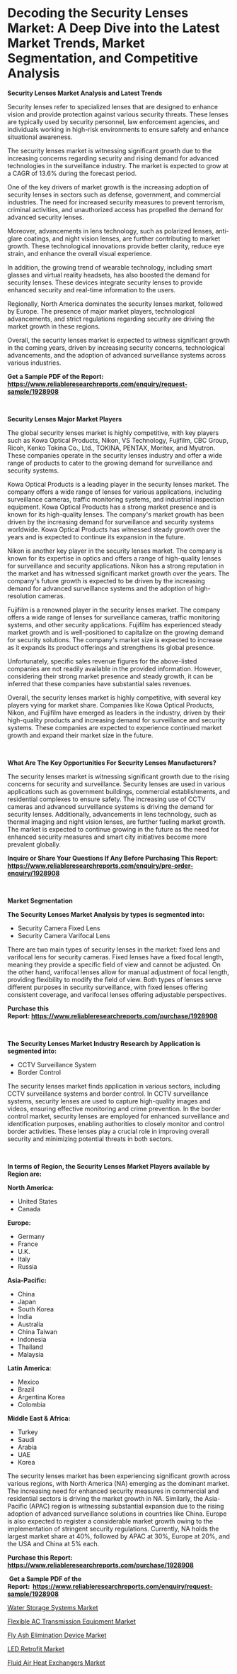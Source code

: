 <p><h1>Decoding the Security Lenses Market: A Deep Dive into the Latest Market Trends, Market Segmentation, and Competitive Analysis</h1></p><p><strong>Security Lenses Market Analysis and Latest Trends</strong></p>
<p><p>Security lenses refer to specialized lenses that are designed to enhance vision and provide protection against various security threats. These lenses are typically used by security personnel, law enforcement agencies, and individuals working in high-risk environments to ensure safety and enhance situational awareness.</p><p>The security lenses market is witnessing significant growth due to the increasing concerns regarding security and rising demand for advanced technologies in the surveillance industry. The market is expected to grow at a CAGR of 13.6% during the forecast period.</p><p>One of the key drivers of market growth is the increasing adoption of security lenses in sectors such as defense, government, and commercial industries. The need for increased security measures to prevent terrorism, criminal activities, and unauthorized access has propelled the demand for advanced security lenses.</p><p>Moreover, advancements in lens technology, such as polarized lenses, anti-glare coatings, and night vision lenses, are further contributing to market growth. These technological innovations provide better clarity, reduce eye strain, and enhance the overall visual experience.</p><p>In addition, the growing trend of wearable technology, including smart glasses and virtual reality headsets, has also boosted the demand for security lenses. These devices integrate security lenses to provide enhanced security and real-time information to the users.</p><p>Regionally, North America dominates the security lenses market, followed by Europe. The presence of major market players, technological advancements, and strict regulations regarding security are driving the market growth in these regions.</p><p>Overall, the security lenses market is expected to witness significant growth in the coming years, driven by increasing security concerns, technological advancements, and the adoption of advanced surveillance systems across various industries.</p></p>
<p><strong>Get a Sample PDF of the Report:&nbsp; <a href="https://www.reliableresearchreports.com/enquiry/request-sample/1928908">https://www.reliableresearchreports.com/enquiry/request-sample/1928908</a></strong></p>
<p>&nbsp;</p>
<p><strong>Security Lenses Major Market Players</strong></p>
<p><p>The global security lenses market is highly competitive, with key players such as Kowa Optical Products, Nikon, VS Technology, Fujifilm, CBC Group, Ricoh, Kenko Tokina Co., Ltd., TOKINA, PENTAX, Moritex, and Myutron. These companies operate in the security lenses industry and offer a wide range of products to cater to the growing demand for surveillance and security systems. </p><p>Kowa Optical Products is a leading player in the security lenses market. The company offers a wide range of lenses for various applications, including surveillance cameras, traffic monitoring systems, and industrial inspection equipment. Kowa Optical Products has a strong market presence and is known for its high-quality lenses. The company's market growth has been driven by the increasing demand for surveillance and security systems worldwide. Kowa Optical Products has witnessed steady growth over the years and is expected to continue its expansion in the future.</p><p>Nikon is another key player in the security lenses market. The company is known for its expertise in optics and offers a range of high-quality lenses for surveillance and security applications. Nikon has a strong reputation in the market and has witnessed significant market growth over the years. The company's future growth is expected to be driven by the increasing demand for advanced surveillance systems and the adoption of high-resolution cameras.</p><p>Fujifilm is a renowned player in the security lenses market. The company offers a wide range of lenses for surveillance cameras, traffic monitoring systems, and other security applications. Fujifilm has experienced steady market growth and is well-positioned to capitalize on the growing demand for security solutions. The company's market size is expected to increase as it expands its product offerings and strengthens its global presence.</p><p>Unfortunately, specific sales revenue figures for the above-listed companies are not readily available in the provided information. However, considering their strong market presence and steady growth, it can be inferred that these companies have substantial sales revenues.</p><p>Overall, the security lenses market is highly competitive, with several key players vying for market share. Companies like Kowa Optical Products, Nikon, and Fujifilm have emerged as leaders in the industry, driven by their high-quality products and increasing demand for surveillance and security systems. These companies are expected to experience continued market growth and expand their market size in the future.</p></p>
<p>&nbsp;</p>
<p><strong>What Are The Key Opportunities For Security Lenses Manufacturers?</strong></p>
<p><p>The security lenses market is witnessing significant growth due to the rising concerns for security and surveillance. Security lenses are used in various applications such as government buildings, commercial establishments, and residential complexes to ensure safety. The increasing use of CCTV cameras and advanced surveillance systems is driving the demand for security lenses. Additionally, advancements in lens technology, such as thermal imaging and night vision lenses, are further fueling market growth. The market is expected to continue growing in the future as the need for enhanced security measures and smart city initiatives become more prevalent globally.</p></p>
<p><strong>Inquire or Share Your Questions If Any Before Purchasing This Report: <a href="https://www.reliableresearchreports.com/enquiry/pre-order-enquiry/1928908">https://www.reliableresearchreports.com/enquiry/pre-order-enquiry/1928908</a></strong></p>
<p>&nbsp;</p>
<p><strong>Market Segmentation</strong></p>
<p><strong>The Security Lenses Market Analysis by types is segmented into:</strong></p>
<p><ul><li>Security Camera Fixed Lens</li><li>Security Camera Varifocal Lens</li></ul></p>
<p><p>There are two main types of security lenses in the market: fixed lens and varifocal lens for security cameras. Fixed lenses have a fixed focal length, meaning they provide a specific field of view and cannot be adjusted. On the other hand, varifocal lenses allow for manual adjustment of focal length, providing flexibility to modify the field of view. Both types of lenses serve different purposes in security surveillance, with fixed lenses offering consistent coverage, and varifocal lenses offering adjustable perspectives.</p></p>
<p><strong>Purchase this Report:&nbsp;<a href="https://www.reliableresearchreports.com/purchase/1928908">https://www.reliableresearchreports.com/purchase/1928908</a></strong></p>
<p>&nbsp;</p>
<p><strong>The Security Lenses Market Industry Research by Application is segmented into:</strong></p>
<p><ul><li>CCTV Surveillance System</li><li>Border Control</li></ul></p>
<p><p>The security lenses market finds application in various sectors, including CCTV surveillance systems and border control. In CCTV surveillance systems, security lenses are used to capture high-quality images and videos, ensuring effective monitoring and crime prevention. In the border control market, security lenses are employed for enhanced surveillance and identification purposes, enabling authorities to closely monitor and control border activities. These lenses play a crucial role in improving overall security and minimizing potential threats in both sectors.</p></p>
<p>&nbsp;</p>
<p><strong>In terms of Region, the Security Lenses Market Players available by Region are:</strong></p>
<p>
    <p> <strong> North America: </strong>
        <ul>
            <li>United States</li>
            <li>Canada</li>
        </ul>
        </p> 
    <p> <strong> Europe: </strong>
        <ul>
            <li>Germany</li>
            <li>France</li>
            <li>U.K.</li>
            <li>Italy</li>
            <li>Russia</li>
        </ul>
        </p> 
    <p> <strong> Asia-Pacific: </strong>
        <ul>
            <li>China</li>
            <li>Japan</li>
            <li>South Korea</li>
            <li>India</li>
            <li>Australia</li>
            <li>China Taiwan</li>
            <li>Indonesia</li>
            <li>Thailand</li>
            <li>Malaysia</li>
        </ul>
        </p> 
    <p> <strong> Latin America: </strong>
        <ul>
            <li>Mexico</li>
            <li>Brazil</li>
            <li>Argentina Korea</li>
            <li>Colombia</li>
        </ul>
        </p> 
    <p> <strong> Middle East & Africa: </strong>
        <ul>
            <li>Turkey</li>
            <li>Saudi</li>
            <li>Arabia</li>
            <li>UAE</li>
            <li>Korea</li>
        </ul>
    </p>
    </p>
<p><p>The security lenses market has been experiencing significant growth across various regions, with North America (NA) emerging as the dominant market. The increasing need for enhanced security measures in commercial and residential sectors is driving the market growth in NA. Similarly, the Asia-Pacific (APAC) region is witnessing substantial expansion due to the rising adoption of advanced surveillance solutions in countries like China. Europe is also expected to register a considerable market growth owing to the implementation of stringent security regulations. Currently, NA holds the largest market share at 40%, followed by APAC at 30%, Europe at 20%, and the USA and China at 5% each.</p></p>
<p><strong>Purchase this Report: <a href="https://www.reliableresearchreports.com/purchase/1928908">https://www.reliableresearchreports.com/purchase/1928908</a></strong></p>
<p>&nbsp;<strong>Get a Sample PDF of the Report:&nbsp;&nbsp;<a href="https://www.reliableresearchreports.com/enquiry/request-sample/1928908">https://www.reliableresearchreports.com/enquiry/request-sample/1928908</a></strong></p>
<p><strong></strong></p>
<p><p><a href="https://github.com/rahu1506/Market-Research-Report-List-2/blob/main/water-storage-systems-market.md">Water Storage Systems Market</a></p><p><a href="https://medium.com/@elzaziemann1943/flexible-ac-transmission-equipment-market-outlook-industry-overview-and-forecast-2023-to-2030-e384120f3462">Flexible AC Transmission Equipment Market</a></p><p><a href="https://medium.com/@elzaziemann1943/fly-ash-elimination-device-market-exploring-market-share-market-trends-and-future-growth-b21cfb487b9a">Fly Ash Elimination Device Market</a></p><p><a href="https://github.com/rahu1505/Market-Research-Report-List-2/blob/main/led-retrofit-market.md">LED Retrofit Market</a></p><p><a href="https://medium.com/@elzaziemann1943/fluid-air-heat-exchangers-market-size-and-market-trends-complete-industry-overview-2023-to-2030-8ec5d28306ab">Fluid Air Heat Exchangers Market</a></p></p>
